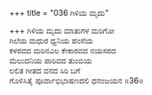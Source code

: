 +++
title = "036 ಗಿಳಿಯ ಮೃದು"

+++
ಗಿಳಿಯ ಮೃದು ಮಾತುಗಳ ಮರಿಗೋ  
ಗಿಲೆಯ ಮಧುರ ಧ್ವನಿಯ ಹಂಸೆಯ  
ಕಳರವದ ಮರಿನವಿಲ ಕೇಕಾರವದ ನಯಸರದ   
ಮೆಲುದನಿಯ ಪಾರಿವದ ತುಂಬಿಯ  
ಲಲಿತ ಗೀತದ ವನದ ಸಿರಿ ಬಗೆ  
ಗೊಳಿಸಿತೈ ಪೂರ್ವಾಭಿಭಾಷಣದಲಿ ಧನಂಜಯನ     ॥36॥